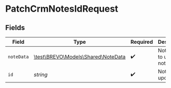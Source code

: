# PatchCrmNotesIdRequest


## Fields

| Field                                                                 | Type                                                                  | Required                                                              | Description                                                           |
| --------------------------------------------------------------------- | --------------------------------------------------------------------- | --------------------------------------------------------------------- | --------------------------------------------------------------------- |
| `noteData`                                                            | [\test\BREVO\Models\Shared\NoteData](../../models/shared/NoteData.md) | :heavy_check_mark:                                                    | Note data to update a note.                                           |
| `id`                                                                  | *string*                                                              | :heavy_check_mark:                                                    | Note ID to update                                                     |